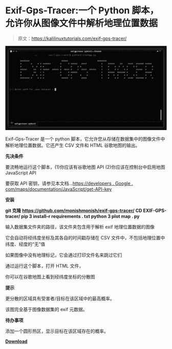 # Exif-Gps-Tracer:一个 Python 脚本，允许你从图像文件中解析地理位置数据

> 原文：<https://kalilinuxtutorials.com/exif-gps-tracer/>

[![Exif-Gps-Tracer : A Python Script Which Allows You To Parse GeoLocation Data From Your Image Files](img/2cf68426f1b0efbe30123b4c4b623596.png "Exif-Gps-Tracer : A Python Script Which Allows You To Parse GeoLocation Data From Your Image Files")](https://1.bp.blogspot.com/-F3fuaqmktIg/X_yUOYkLV7I/AAAAAAAAITk/ZubuigrctfAMtElSbLNftJvxImvcPlfFgCLcBGAsYHQ/s728/exif-gps-tracer%25281%2529.png)

Exif-Gps-Tracer 是一个 python 脚本，它允许您从存储在数据集中的图像文件中解析地理位置数据。它还产生 CSV 文件和 HTML 谷歌地图的输出。

**先决条件**

要流畅地运行这个脚本，(1)你应该有谷歌地图 API (2)你应该在控制台中启用地图 JavaScript API

要获取 API 密钥，请参见本文档…[https://developers . Google . com/maps/documentation/JavaScript/get-API-key](https://developers.google.com/maps/documentation/javascript/get-api-key)

**安装**

**git 克隆 https://github.com/monishmonish/exif-gps-tracer/
CD EXIF-GPS-tracer/
pip 3 install–r requirements . txt
python 3 plot map . py**

输入数据集文件夹的路径，该文件夹包含用于解析 exif 地理位置数据的图像

它会自动将经纬度坐标及其各自的时间戳存储在 CSV 文件中，不包括地理位置中纬度、经度的“无”值

如果图像中没有地理标记，它会通过打印文件名来跳过它们

通过运行这个脚本，打开 HTML 文件，

你可以在谷歌地图上看到经纬度坐标的分散图

**提示**

更分散的区域具有受害者/目标在该区域中的最高概率。

该图完全基于图像数据集的 exif 元数据。

**待办事项**

添加一个圆形热区，显示目标在该区域存在的概率。

[**Download**](https://github.com/monishmonish/exif-gps-tracer)